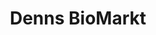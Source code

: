 ---
title: "Denns BioMarkt"
url: /wolfratshausen/denns-biomarkt-sauerlacher-strasse/
shop: Supermarkt
---